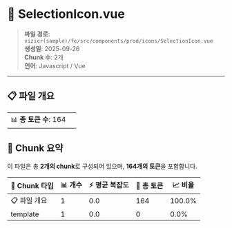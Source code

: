 # 📄 SelectionIcon.vue

> **파일 경로**: `vizier(sample)/fe/src/components/prod/icons/SelectionIcon.vue`  
> **생성일**: 2025-09-26  
> **Chunk 수**: 2개  
> **언어**: Javascript / Vue
---


## 📋 파일 개요

| | |
|--|--|
| 📊 **총 토큰 수**: 164 |  |






## 🧩 Chunk 요약

이 파일은 총 **2개의 chunk**로 구성되어 있으며, **164개의 토큰**을 포함합니다.

| 🧩 Chunk 타입 | 📊 개수 | ⚡ 평균 복잡도 | 📝 총 토큰 | 📈 비율 |
|---------------|--------|-------------|----------|--------|
| 📋 파일 개요 | 1 | 0.0 | 164 | 100.0% |
| template | 1 | 0.0 | 0 | 0.0% |

